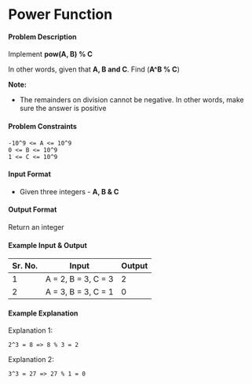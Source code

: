 # Power Function

#### Problem Description

Implement **pow(A, B) % C**

In other words, given that **A, B and C**. Find (**A^B % C**)

**Note:**

* The remainders on division cannot be negative. In other words, make sure the answer is positive

#### Problem Constraints

```
-10^9 <= A <= 10^9
0 <= B <= 10^9
1 <= C <= 10^9
```

#### Input Format

* Given three integers - **A, B & C**

#### Output Format

Return an integer

#### **Example Input & Output**

| Sr. No. | Input               | Output |
| ------- | ------------------- | ------ |
| 1       | A = 2, B = 3, C = 3 | 2      |
| 2       | A = 3, B = 3, C = 1 | 0      |

#### Example Explanation

Explanation 1:

```
2^3 = 8 => 8 % 3 = 2
```

Explanation 2:

```
3^3 = 27 => 27 % 1 = 0
```
